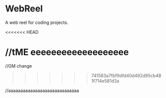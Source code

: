 # WebReel
A web reel for coding projects.

<<<<<<< HEAD

//tME eeeeeeeeeeeeeeeeeee
=======
//GM change
>>>>>>> 741583a7fbf9dfd40d492d95cb481f714e581d3a


//aaaaaaaaaaaaaaaaaaaaaaaaaaaaa